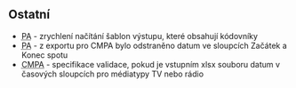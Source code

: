 ﻿---
categories: [fenix]
layout: fenix
---

## Ostatní
<ul>
<li><abbr title="Postanalýza">PA</abbr> - zrychlení načítání šablon výstupu, které obsahují kódovníky</li>
<li><abbr title="Postanalýza">PA</abbr> - z exportu pro CMPA bylo odstraněno datum ve sloupcích Začátek a Konec spotu</li></li>
<li><abbr title="Crossmediální postanalýza">CMPA</abbr> - specifikace validace, pokud je vstupním xlsx souboru datum v časových sloupcích pro médiatypy TV nebo rádio</li>
</ul>